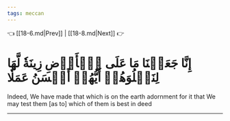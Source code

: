 ```yaml
---
tags: meccan
---
```


👈 [[18-6.md|Prev]] | [[18-8.md|Next]] 👉

# إِنَّا جَعَلۡنَا مَا عَلَى ٱلۡأَرۡضِ زِينَةٗ لَّهَا لِنَبۡلُوَهُمۡ أَيُّهُمۡ أَحۡسَنُ عَمَلٗا

Indeed, We have made that which is on the earth adornment for it that We may test them [as to] which of them is best in deed

---

